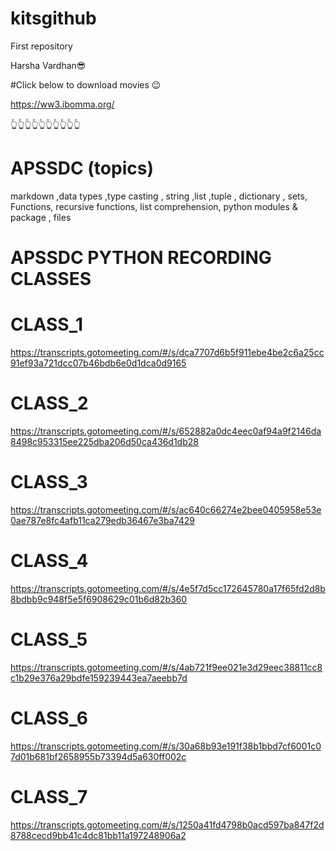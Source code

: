 # kitsgithub
First repository

Harsha Vardhan😎

#Click below to download movies 😉

https://ww3.ibomma.org/

👆👆👆👆👆👆👆👆👆👆


# APSSDC (topics)
 
markdown ,data types ,type casting ,
string ,list ,tuple , dictionary ,
sets, Functions, recursive functions,
list comprehension, python modules & package ,
files


# APSSDC PYTHON RECORDING CLASSES

# CLASS_1
https://transcripts.gotomeeting.com/#/s/dca7707d6b5f911ebe4be2c6a25cc91ef93a721dcc07b46bdb6e0d1dca0d9165


# CLASS_2
https://transcripts.gotomeeting.com/#/s/652882a0dc4eec0af94a9f2146da8498c953315ee225dba206d50ca436d1db28


# CLASS_3
https://transcripts.gotomeeting.com/#/s/ac640c66274e2bee0405958e53e0ae787e8fc4afb11ca279edb36467e3ba7429

# CLASS_4
https://transcripts.gotomeeting.com/#/s/4e5f7d5cc172645780a17f65fd2d8b8bdbb9c948f5e5f6908629c01b6d82b360

# CLASS_5
https://transcripts.gotomeeting.com/#/s/4ab721f9ee021e3d29eec38811cc8c1b29e376a29bdfe159239443ea7aeebb7d

# CLASS_6
https://transcripts.gotomeeting.com/#/s/30a68b93e191f38b1bbd7cf6001c07d01b681bf2658955b73394d5a630ff002c

# CLASS_7
https://transcripts.gotomeeting.com/#/s/1250a41fd4798b0acd597ba847f2d8788cecd9bb41c4dc81bb11a197248906a2
